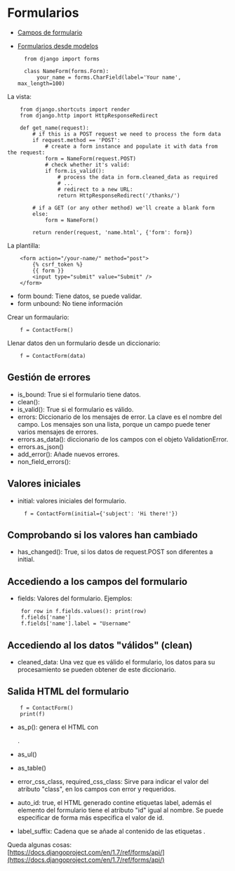# Formularios

* [Campos de formulario](forms_fields.md)
* [Formularios desde modelos](forms_models.md)


		from django import forms

		class NameForm(forms.Form):
    		your_name = forms.CharField(label='Your name', max_length=100)

La vista:

		from django.shortcuts import render
		from django.http import HttpResponseRedirect		

		def get_name(request):
		    # if this is a POST request we need to process the form data
		    if request.method == 'POST':
		        # create a form instance and populate it with data from the request:
		        form = NameForm(request.POST)
		        # check whether it's valid:
		        if form.is_valid():
		            # process the data in form.cleaned_data as required
		            # ...
		            # redirect to a new URL:
		            return HttpResponseRedirect('/thanks/')		

		    # if a GET (or any other method) we'll create a blank form
		    else:
		        form = NameForm()		

		    return render(request, 'name.html', {'form': form})

La plantilla:

		<form action="/your-name/" method="post">
		    {% csrf_token %}
		    {{ form }}
		    <input type="submit" value="Submit" />
		</form>

* form bound: Tiene datos, se puede validar.
* form unbound: No tiene información

Crear un formaulario:

		f = ContactForm()

Llenar datos den un formulario desde un diccionario:

 		f = ContactForm(data)


## Gestión de errores

* is_bound: True si el formulario tiene datos.
* clean(): 
* is_valid(): True si el formulario es válido.
* errors: Diccionario de los mensajes de error. La clave es el nombre del campo. Los mensajes son una lista, porque un campo puede tener varios mensajes de errores.
* errors.as_data(): diccionario de los campos con el objeto ValidationError.
* errors.as_json()
* add_error(): Añade nuevos errores.
* non_field_errors():

## Valores iniciales

* initial: valores iniciales del formulario.

 		f = ContactForm(initial={'subject': 'Hi there!'}) 

## Comprobando si los valores han cambiado

 * has_changed(): True, si los datos de request.POST son diferentes a initial.

## Accediendo a los campos del formulario

 * fields: Valores del formulario.
 Ejemplos:

 		for row in f.fields.values(): print(row)
 		f.fields['name']
 		f.fields['name'].label = "Username"

## Accediendo al los datos "válidos" (clean)

* cleaned_data: Una vez que es válido el formulario, los datos para su procesamiento se pueden obtener de este diccionario.

## Salida HTML del formulario

		f = ContactForm()
		print(f)

* as_p(): genera el HTML con <p>.
* as_ul()
* as_table()

* error_css_class, required_css_class: Sirve para indicar el valor del atributo "class", en los campos con error y requeridos.
* auto_id: true, el HTML generado contine etiquetas label, además el elemento del formulario tiene el atributo "id" igual al nombre. Se puede especificar de forma más especifica el valor de id.
* label_suffix: Cadena que se añade al contenido de las etiquetas <label>.

Queda algunas cosas: [https://docs.djangoproject.com/en/1.7/ref/forms/api/](https://docs.djangoproject.com/en/1.7/ref/forms/api/)
 
